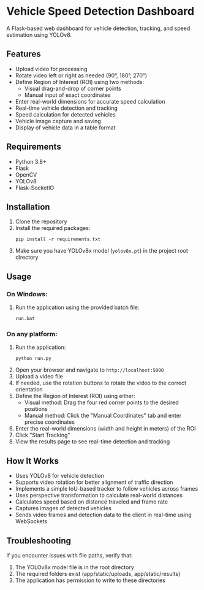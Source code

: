 # Vehicle Speed Detection Dashboard

A Flask-based web dashboard for vehicle detection, tracking, and speed estimation using YOLOv8.

## Features

- Upload video for processing
- Rotate video left or right as needed (90°, 180°, 270°)
- Define Region of Interest (ROI) using two methods:
  - Visual drag-and-drop of corner points
  - Manual input of exact coordinates
- Enter real-world dimensions for accurate speed calculation 
- Real-time vehicle detection and tracking
- Speed calculation for detected vehicles
- Vehicle image capture and saving
- Display of vehicle data in a table format

## Requirements

- Python 3.8+
- Flask
- OpenCV
- YOLOv8
- Flask-SocketIO

## Installation

1. Clone the repository
2. Install the required packages:
   ```
   pip install -r requirements.txt
   ```
3. Make sure you have YOLOv8x model (`yolov8x.pt`) in the project root directory

## Usage

### On Windows:
1. Run the application using the provided batch file:
   ```
   run.bat
   ```

### On any platform:
1. Run the application:
   ```
   python run.py
   ```
2. Open your browser and navigate to `http://localhost:5000`
3. Upload a video file
4. If needed, use the rotation buttons to rotate the video to the correct orientation
5. Define the Region of Interest (ROI) using either:
   - Visual method: Drag the four red corner points to the desired positions
   - Manual method: Click the "Manual Coordinates" tab and enter precise coordinates
6. Enter the real-world dimensions (width and height in meters) of the ROI
7. Click "Start Tracking"
8. View the results page to see real-time detection and tracking

## How It Works

- Uses YOLOv8 for vehicle detection
- Supports video rotation for better alignment of traffic direction
- Implements a simple IoU-based tracker to follow vehicles across frames
- Uses perspective transformation to calculate real-world distances
- Calculates speed based on distance traveled and frame rate
- Captures images of detected vehicles
- Sends video frames and detection data to the client in real-time using WebSockets

## Troubleshooting

If you encounter issues with file paths, verify that:
1. The YOLOv8x model file is in the root directory
2. The required folders exist (app/static/uploads, app/static/results)
3. The application has permission to write to these directories 